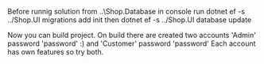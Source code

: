 Before runnig solution from ..\Shop.Database in console run   dotnet ef -s ../Shop.UI migrations add init
                                                       then   dotnet ef -s ../Shop.UI database update
                                                       
Now you can build project.
On build there are created two accounts 'Admin' password 'password' :) and 'Customer' password 'password'
Each account has own features so try both.

